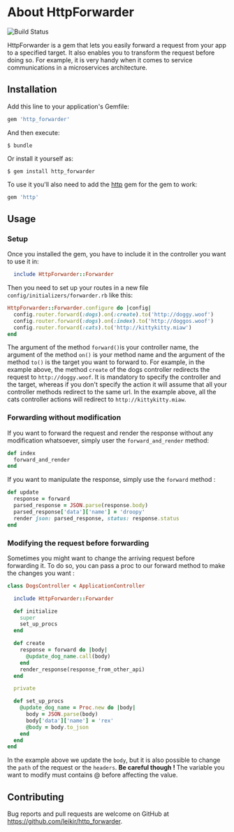 # About HttpForwarder
![Build Status](https://circleci.com/gh/leikir/http_forwarder.svg?style=shield)

HttpForwarder is a gem that lets you easily forward a request from your app to 
a specified target. It also enables you to transform the request before doing so. 
For example, it is very handy when it comes to service communications in a microservices architecture.

## Installation

Add this line to your application's Gemfile:

```ruby
gem 'http_forwarder'
```

And then execute:

    $ bundle

Or install it yourself as:

    $ gem install http_forwarder

To use it you'll also need to add the [http](https://github.com/httprb/http) gem for the gem to work: 

```ruby
gem 'http'
```

## Usage

### Setup

Once you installed the gem, you have to include it in the controller you want to use it in:

```ruby
  include HttpForwarder::Forwarder
```

Then you need to set up your routes in a new file `config/initializers/forwarder.rb` like 
this:

```ruby
HttpForwarder::Forwarder.configure do |config|
  config.router.forward(:dogs).on(:create).to('http://doggy.woof')
  config.router.forward(:dogs).on(:index).to('http://doggos.woof')
  config.router.forward(:cats).to('http://kittykitty.miaw')
end
```
The argument of the method `forward()`is your controller name, the argument of the method `on()` is your method name and the argument of the method `to()` is the target you want to forward to. For example, in the example above, the method `create` of the dogs controller redirects the request to `http://doggy.woof`.
It is mandatory to specify the controller and the target, whereas if you don't specify the action it will assume that all your controller methods redirect to the same url. In the example above, all the cats controller actions will redirect to `http://kittykitty.miaw`. 

### Forwarding without modification

If you want to forward the request and render the response without any modification whatsoever, simply user the `forward_and_render` method:

```ruby
def index
  forward_and_render
end
```

If you want to manipulate the response, simply use the `forward` method :

```ruby 
def update
  response = forward
  parsed_response = JSON.parse(response.body)
  parsed_response['data']['name'] = 'droopy'
  render json: parsed_response, status: response.status
end 
```

### Modifying the request before forwarding

Sometimes you might want to change the arriving request before forwarding it. To do so, you can pass a proc to our forward method to make the changes you want :

```ruby
class DogsController < ApplicationController

  include HttpForwarder::Forwarder

  def initialize
    super
    set_up_procs
  end

  def create
    response = forward do |body|
      @update_dog_name.call(body)
    end
    render_response(response_from_other_api)
  end

  private

  def set_up_procs
    @update_dog_name = Proc.new do |body|
      body = JSON.parse(body)
      body['data']['name'] = 'rex'
      @body = body.to_json
    end
  end
end
```

In the example above we update the `body`, but it is also possible to change the `path` of the request or the `headers`.
<strong> Be careful though ! </strong> The variable you want to modify must contains <stong> @ </stong> before affecting the value.


## Contributing

Bug reports and pull requests are welcome on GitHub at https://github.com/leikir/http_forwarder.
